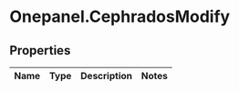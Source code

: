 # Onepanel.CephradosModify

## Properties
Name | Type | Description | Notes
------------ | ------------- | ------------- | -------------


